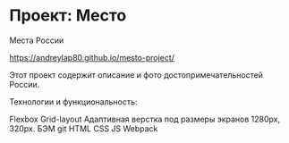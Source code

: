 # Проект: Место

Места России

https://andreylap80.github.io/mesto-project/

Этот проект содержит описание и фото достопримечательностей России.

Технологии и функциональность:

Flexbox
Grid-layout
Адаптивная верстка под размеры экранов 1280px, 320px.
 БЭМ
 git
 HTML 
 CSS
 JS
 Webpack
